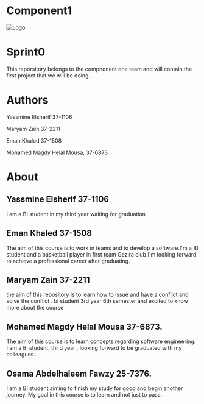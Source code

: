 # Component1

![Logo](http://c1espresso.co.nz/assets/craft_assets/logos/logo_black.png)

# Sprint0


This reporsitory belongs to the compnonent one team and will contain the first project that we will be doing.

# Authors 


Yassmine Elsherif 37-1106


Maryam Zain 37-2211


Eman Khaled 37-1508


Mohamed Magdy Helal Mousa, 37-6873

# About

## Yassmine Elsherif 37-1106
I am a BI student in my third year waiting for graduation 


## Eman Khaled 37-1508 
The aim of this course is to work in teams and to develop a software.I'm a BI student and a basketball player in first team Gezira club.I'm looking forward to achieve a professional career after graduating.


## Maryam Zain 37-2211    
the aim of this repository is to learn how to issue and have a conflict and solve the conflict .
bi student 3rd year 6th semester and excited to know more about the course 


## Mohamed Magdy Helal Mousa 37-6873. 
The aim of this course is to learn concepts regarding software engineering.  I am a Bi student, third year , looking forward to be graduated with my colleagues. 


## Osama Abdelhaleem Fawzy 25-7376.
I am a BI student aiming to finish my study for good and begin another journey. My goal in this course is to learn and not just to pass.

